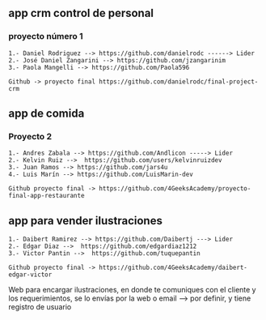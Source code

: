 ## app crm control de personal

### proyecto número 1

    1.- Daniel Rodriguez --> https://github.com/danielrodc ------> Lider
    2.- José Daniel Zangarini --> https://github.com/jzangarinim
    3.- Paola Mangelli --> https://github.com/Paola596

    Github -> proyecto final https://github.com/danielrodc/final-project-crm

## app de comida

### Proyecto 2

    1.- Andres Zabala --> https://github.com/Andlicon -----> Lider
    2.- Kelvin Ruiz -->  https://github.com/users/kelvinruizdev 
    3.- Juan Ramos --> https://github.com/jars4u
    4.- Luis Marín --> https://github.com/LuisMarin-dev

    Github proyecto final -> https://github.com/4GeeksAcademy/proyecto-final-app-restaurante

## app para vender ilustraciones

    1.- Daibert Ramirez --> https://github.com/Daibertj ---> Lider
    2.- Edgar Diaz -->  https://github.com/edgardiaz1212
    3.- Victor Pantin -->  https://github.com/tuquepantin

    Github proyecto final -> https://github.com/4GeeksAcademy/daibert-edgar-victor

Web para encargar ilustraciones, en donde te comuniques con el cliente y los requerimientos, se lo envías por la web o email --> por definir, y tiene registro de usuario
